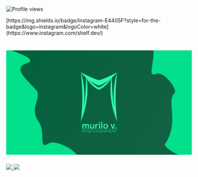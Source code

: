 <p align="left"> <img src="https://komarev.com/ghpvc/?username=Murilo-V&color=309C01" alt="Profile views" /> </p>
[https://img.shields.io/badge/Instagram-E4405F?style=for-the-badge&logo=instagram&logoColor=white](https://www.instagram.com/shelf.dev/)
<h1 align="center">
    <img alt="Murilo V." title="#Murilo V." src="./assets/banner.png" />
</h1>

<div>
    <a href="https://github.com/murilo-v">
    <img height="180em" src="https://github-readme-stats.vercel.app/api/top-langs/?username=murilo-v&layout=compact&langs_count=8&theme=dark"/>
    <img height="180em" src="https://github-readme-stats.vercel.app/api?username=murilo-v&show_icons=true&theme=dark&include_all_commits=true&count_private=true"/>
</div>
